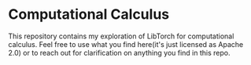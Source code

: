 # Computational Calculus

This repository contains my exploration of LibTorch for computational calculus. Feel free to use what you find here(it's just licensed as Apache 2.0) or to reach out for clarification on anything you find in this repo.